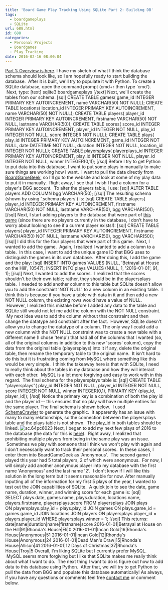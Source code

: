 ```yaml
---
title: 'Board Game Play Tracking Using SQLite Part 2: Building DB'
tags:
  - boardgameplays
  - SQLite
url: 688.html
id: 688
categories:
  - Personal Projects
  - Boardgames
  - Play Tracking
date: 2016-02-16 08:00:04
---
```


[Part 1: Overview is here](/board-game-play-tracking-using-sql-part-1overview/). I have my sketch of what I think the database schema should look like, so I am hopefully ready to start building the database.  After it is built, we'll try to populate it with Python. To create a SQLite database, open the command prompt (cmd+r then type 'cmd').  Next, type: \[text\] sqlite3 boardgameplays \[/text\] Next, we'll create the tables from our schema. \[sql\] CREATE TABLE games( game\_id INTEGER PRIMARY KEY AUTOINCREMENT, name VARCHAR(50) NOT NULL); CREATE TABLE locations( location\_id INTEGER PRIMARY KEY AUTOINCREMENT, name VARCHAR(50) NOT NULL); CREATE TABLE players( player\_id INTEGER PRIMARY KEY AUTOINCREMENT, firstname VARCHAR(50) NOT NULL, lastname VARCHAR(50)); CREATE TABLE scores( score\_id INTEGER PRIMARY KEY AUTOINCREMENT, player\_id INTEGER NOT NULL, play\_id INTEGER NOT NULL, score INTEGER NOT NULL); CREATE TABLE plays( play\_id INTEGER PRIMARY KEY AUTOINCREMENT, game\_id INTEGER NOT NULL, date DATETIME NOT NULL, duration INTEGER NOT NULL, location\_id INTEGER NOT NULL); CREATE TABLE playersplays( playerplays\_id INTEGER PRIMARY KEY AUTOINCREMENT, play\_id INTEGER NOT NULL, player\_id INTEGER NOT NULL, winner INTEGER(0,1)); \[/sql\] Before I try to get Python to put data into this database, I want to put some plays in manually to make sure things are working how I want.  I want to pull the data directly from [BoardGameGeek](https://boardgamegeek.com), so I'll go to the website and look at some of my play data to put it in manually.  Right away, I see that I wish I had a column for a player's BGG account.  To alter the players table, I use: \[sql\] ALTER TABLE players ADD COLUMN bgg VARCHAR(50); \[/sql\] The resulting schema (shown by using '.schema players') is: \[sql\] CREATE TABLE players( player_id INTEGER PRIMARY KEY AUTOINCREMENT, firstname VARCHAR(50) NOT NULL, lastname VARCHAR(50), bgg VARCHAR(50)); \[/sql\] Next, I start adding players to the database that were part of [this game](https://boardgamegeek.com/play/details/17073431) (since there are no players currently in the database, I don't have to worry about looking to see if a current player exists!): \[sql\] CREATE TABLE players( player\_id INTEGER PRIMARY KEY AUTOINCREMENT, firstname VARCHAR(50) NOT NULL, lastname VARCHAR(50), bgg VARCHAR(50)); \[/sql\] I did this for the four players that were part of this game.  Next, I wanted to add the game.  Again, I realized I wanted to add a column to a table.  In this case, I want to add the unique game ID that BGG uses to distinguish the games in its own database.  After doing this, I add the game and the play: \[sql\] INSERT INTO games VALUES (NULL, 'Betrayal at House on the Hill', 10547); INSERT INTO plays VALUES (NULL, 1, '2016-01-01', 91, 1); \[/sql\] Next, I wanted to add the scores.  I realized that the scores shouldn't be their own table; rather, they should be in the playersplays table.  I needed to add another column to this table but SQLite doesn't allow you to add the constraint 'NOT NULL' to a new column in an existing table.  I think this is because if you have a table with data in it and then add a new NOT NULL column, the existing rows would have a value of NULL.  However, I realized this mistake before I added any data to the table and SQLite still would not let me add the column with the NOT NULL constraint.  My next idea was to add the column without that constraint and then change the datatype and constraint after the fact.  However, SQLite doesn't allow you to change the datatype of a column. The only way I could add a new column with the NOT NULL constraint was to create a new table with a different name (I chose 'temp') that had all of the columns that I wanted (so, all of the original columns in addition to this new 'scores' column), copy the data from the original table (playersplays) into it if any, delete the original table, then rename the temporary table to the original name.  It isn't hard to do this but it is frustrating coming from MySQL where something like this would be very simple.  I think the takeaway here is that with SQLite, I need to really think about the tables in my database and how they will interact with each other.  MySQL is a lot more forgiving and easy to work with in this regard.  The final schema for the playersplays table is: \[sql\] CREATE TABLE "playersplays"( play\_id INTEGER NOT NULL, player\_id INTEGER NOT NULL, score INTEGER NOT NULL, winner INTEGER(0,1), PRIMARY KEY (play\_id, player_id)); \[/sql\] Notice the primary key is a combination of both the play id and the player id -- this ensures that no play will have multiple entries for the same player. The final schema is shown below.  I used [SchemaCrawler](http://sualeh.github.io/SchemaCrawler/) to generate the graphic.  It apparently has an issue with many to many relationships, so the connection between the playersplays table and the plays table is not shown.  The play_id in both tables should be linked. ![sc.64pc6023](/wp-content/uploads/2016/02/sc.64pc6023.png) Next, I began to add my next few plays of 2016 to the database (the data for this is [here](https://boardgamegeek.com/plays/bydate/user/mad4hatter/start/2016-01-01/end/2016-01-01)).  Right away, I realized that prohibiting multiple players from being in the same play was an issue.  Sometimes we play with someone that I think we won't play with again and I don't necessarily want to track their personal scores.  In these cases, I enter them into BoardGameGeek as 'Anonymous'.  The second game I played this year had 5 total players, 2 of which were anonymous.  For now, I will simply add another anonymous player into my database with the first name 'Anonymous' and the last name '2'.  I don't know if I will like this solution in the long term but it seems reasonable for now. After manually inputting all of the information for my first 5 plays of the year, I wanted to test out the JOIN capabilities of SQLite.  A quick join to see the date, game name, duration, winner, and winning score for each game is: \[sql\] SELECT plays.date, games.name, plays.duration, locations.name, players.firstname, playersplays.score FROM playersplays JOIN plays ON playersplays.play\_id = plays.play\_id JOIN games ON plays.game\_id = games.game\_id JOIN locations JOIN players ON playersplays.player\_id = players.player\_id WHERE playersplays.winner = 1; \[/sql\] This returns: date|name|duration|name|firstname|score 2016-01-01|Betrayal at House on the Hill|91|Rhonda's House|Eli|0 2016-01-01|Incan Gold|16|Rhonda's House|Anonymous|51 2016-01-01|Incan Gold|12|Rhonda's House|Anonymous|24 2016-01-01|Dead Man's Draw|15|Rhonda's House|Allison|41 2016-01-01|12 Days of Christmas|37|Rhonda's House|Troy|5 Overall, I'm liking SQLite but I currently prefer MySQL.  MySQL seems more forgiving but I like that SQLite makes me really think about what I want to do.  The next thing I want to do is figure out how to add data to this database using Python.  After that, we will try to get Python to pull the data from BGG and populate this database automatically! As always, if you have any questions or comments feel free [contact me](/contact/) or comment below.